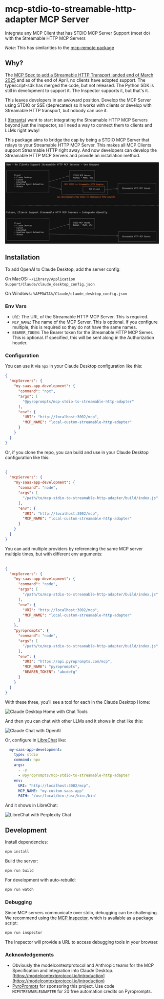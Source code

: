 # mcp-stdio-to-streamable-http-adapter MCP Server

Integrate any MCP Client that has STDIO MCP Server Support (most do) with the Streamable HTTP MCP Servers

_Note_: This has similarities to the [mcp-remote package](https://www.npmjs.com/package/mcp-remote)

## Why?

The [MCP Spec to add a Streamable HTTP Transport landed end of March 2025](https://modelcontextprotocol.io/specification/2025-03-26) and as of the end of April, no clients have adopted support. The typescript-sdk has merged the code, but not released. The Python SDK is still in development to support it. The Inspector supports it, but that's it.

This leaves developers in an awkward position. Develop the MCP Server using STDIO or SSE (deprecated) so it works with clients or develop with Streamable HTTP transport, but nobody can use it.

I ([ferrants](https://heyferrante.com)) want to start integrating the Streamable HTTP MCP Servers beyond just the inspector, so I need a way to connect them to clients and LLMs right away!

This package aims to bridge the cap by being a STDIO MCP Server that relays to your Streamable HTTP MCP Server. This makes all MCP Clients support Streamable HTTP right away. And now developers can develop the Streamable HTTP MCP Servers and provide an installation method.


![MCP Stdio to Streamable HTTP Adapter Architecture Diagram](img/architecture.png)



## Installation

To add OpenAI to Claude Desktop, add the server config:

On MacOS: `~/Library/Application Support/Claude/claude_desktop_config.json`

On Windows: `%APPDATA%/Claude/claude_desktop_config.json`

### Env Vars

- `URI`: The URL of the Streamable HTTP MCP Server. This is required.
- `MCP_NAME`: The name of the MCP Server. This is optional. If you configure multiple, this is required so they do not have the same names.
- `BEARER_TOKEN`: The Bearer token for the Streamable HTTP MCP Server. This is optional. If specified, this will be sent along in the Authorization header.


### Configuration

You can use it via `npx` in your Claude Desktop configuration like this:

```json
{
  "mcpServers": {
    "my-saas-app-development": {
      "command": "npx",
      "args": [
        "@pyroprompts/mcp-stdio-to-streamable-http-adapter"
      ],
      "env": {
        "URI": "http://localhost:3002/mcp",
        "MCP_NAME": "local-custom-streamable-http-adapter"
      }
    }
  }
}
```


Or, if you clone the repo, you can build and use in your Claude Desktop configuration like this:


```json

{
  "mcpServers": {
    "my-saas-app-development": {
      "command": "node",
      "args": [
        "/path/to/mcp-stdio-to-streamable-http-adapter/build/index.js"
      ],
      "env": {
        "URI": "http://localhost:3002/mcp",
        "MCP_NAME": "local-custom-streamable-http-adapter"
      }
    }
  }
}
```

You can add multiple providers by referencing the same MCP server multiple times, but with different env arguments:

```json

{
  "mcpServers": {
    "my-saas-app-development": {
      "command": "node",
      "args": [
        "/path/to/mcp-stdio-to-streamable-http-adapter/build/index.js"
      ],
      "env": {
        "URI": "http://localhost:3002/mcp",
        "MCP_NAME": "local-custom-streamable-http-adapter"
      }
    },
    "pyroprompts": {
      "command": "node",
      "args": [
        "/path/to/mcp-stdio-to-streamable-http-adapter/build/index.js"
      ],
      "env": {
        "URI": "https://api.pyroprompts.com/mcp",
        "MCP_NAME": "pyroprompts",
        "BEARER_TOKEN": "abcdefg"
      }
    }
  }
}
```

With these three, you'll see a tool for each in the Claude Desktop Home:

![Claude Desktop Home with Chat Tools](img/claude_desktop_home.png)

And then you can chat with other LLMs and it shows in chat like this:

![Claude Chat with OpenAI](img/claude_chat_openai.png)

Or, configure in [LibreChat](https://www.librechat.ai/) like:
```yaml
  my-saas-app-development:
    type: stdio
    command: npx
    args:
      - -y
      - @pyroprompts/mcp-stdio-to-streamable-http-adapter
    env:
      URI: "http://localhost:3002/mcp",
      MCP_NAME: "my-custom-saas-app"
      PATH: '/usr/local/bin:/usr/bin:/bin'
````

And it shows in LibreChat:

![LibreChat with Perplexity Chat](img/librechat.png)


## Development

Install dependencies:
```bash
npm install
```

Build the server:
```bash
npm run build
```

For development with auto-rebuild:
```bash
npm run watch
```

### Debugging

Since MCP servers communicate over stdio, debugging can be challenging. We recommend using the [MCP Inspector](https://github.com/modelcontextprotocol/inspector), which is available as a package script:

```bash
npm run inspector
```

The Inspector will provide a URL to access debugging tools in your browser.

### Acknowledgements

- Obviously the modelcontextprotocol and Anthropic teams for the MCP Specification and integration into Claude Desktop. [https://modelcontextprotocol.io/introduction](https://modelcontextprotocol.io/introduction)
- [PyroPrompts](https://pyroprompts.com?ref=github-mcp-stdio-to-streamable-http-adapter) for sponsoring this project. Use code `MCPSTREAMABLEADAPTER` for 20 free automation credits on Pyroprompts.
